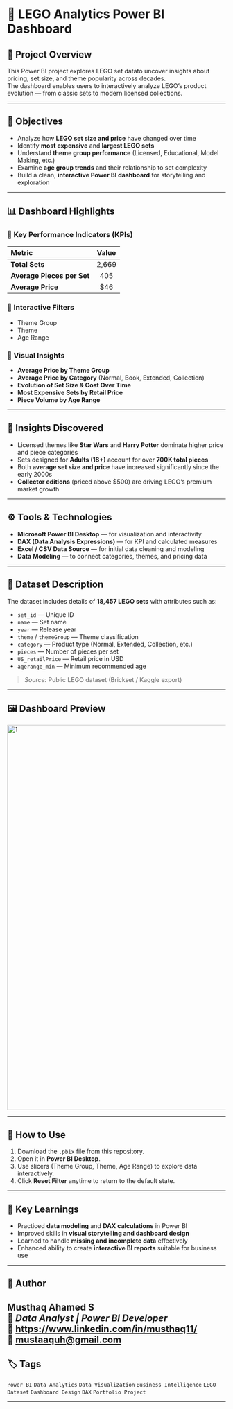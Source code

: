 # 🧩 LEGO Analytics Power BI Dashboard

## 📖 Project Overview
This Power BI project explores LEGO set datato uncover insights about pricing, set size, and theme popularity across decades.  
The dashboard enables users to interactively analyze LEGO’s product evolution — from classic sets to modern licensed collections.

---

## 🎯 Objectives
- Analyze how **LEGO set size and price** have changed over time  
- Identify **most expensive** and **largest LEGO sets**  
- Understand **theme group performance** (Licensed, Educational, Model Making, etc.)  
- Examine **age group trends** and their relationship to set complexity  
- Build a clean, **interactive Power BI dashboard** for storytelling and exploration  

---

## 📊 Dashboard Highlights

### 🔹 Key Performance Indicators (KPIs)
| Metric | Value |
|:--|:--:|
| **Total Sets** | 2,669 |
| **Average Pieces per Set** | 405 |
| **Average Price** | $46 |

### 🔹 Interactive Filters
- Theme Group  
- Theme  
- Age Range  

### 🔹 Visual Insights
- **Average Price by Theme Group**  
- **Average Price by Category** (Normal, Book, Extended, Collection)  
- **Evolution of Set Size & Cost Over Time**  
- **Most Expensive Sets by Retail Price**  
- **Piece Volume by Age Range**

---

## 🧠 Insights Discovered
- Licensed themes like **Star Wars** and **Harry Potter** dominate higher price and piece categories  
- Sets designed for **Adults (18+)** account for over **700K total pieces**  
- Both **average set size and price** have increased significantly since the early 2000s  
- **Collector editions** (priced above $500) are driving LEGO’s premium market growth  

---

## ⚙️ Tools & Technologies
- **Microsoft Power BI Desktop** — for visualization and interactivity  
- **DAX (Data Analysis Expressions)** — for KPI and calculated measures  
- **Excel / CSV Data Source** — for initial data cleaning and modeling  
- **Data Modeling** — to connect categories, themes, and pricing data  

---

## 🧩 Dataset Description
The dataset includes details of **18,457 LEGO sets** with attributes such as:
- `set_id` — Unique ID  
- `name` — Set name  
- `year` — Release year  
- `theme` / `themeGroup` — Theme classification  
- `category` — Product type (Normal, Extended, Collection, etc.)  
- `pieces` — Number of pieces per set  
- `US_retailPrice` — Retail price in USD  
- `agerange_min` — Minimum recommended age  

> *Source:* Public LEGO dataset (Brickset / Kaggle export)

---

## 🖼️ Dashboard Preview

<img width="1558" height="889" alt="1" src="https://github.com/user-attachments/assets/be38b645-4fb4-4b79-968f-95f66b6cc911" />

---

## 🚀 How to Use
1. Download the `.pbix` file from this repository.  
2. Open it in **Power BI Desktop**.  
3. Use slicers (Theme Group, Theme, Age Range) to explore data interactively.  
4. Click **Reset Filter** anytime to return to the default state.  

---

## 🧾 Key Learnings
- Practiced **data modeling** and **DAX calculations** in Power BI  
- Improved skills in **visual storytelling and dashboard design**  
- Learned to handle **missing and incomplete data** effectively  
- Enhanced ability to create **interactive BI reports** suitable for business use  

---

## 💼 Author
**Musthaq Ahamed S**  
📍 *Data Analyst | Power BI Developer*  
🔗 https://www.linkedin.com/in/musthaq11/  
📧 mustaaquh@gmail.com
---

## 🏷️ Tags
`Power BI` `Data Analytics` `Data Visualization` `Business Intelligence` `LEGO Dataset` `Dashboard Design` `DAX` `Portfolio Project`

---
